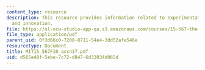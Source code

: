 ```yaml
---
content_type: resource
description: This resource provides information related to experimentation, replication
  and innovation.
file: https://ol-ocw-studio-app-qa.s3.amazonaws.com/courses/15-567-the-economics-of-information-strategy-structure-and-pricing-fall-2010/d565e48f5ebe7c72d8476d33034d065d_MIT15_567F10_assn17.pdf
file_type: application/pdf
parent_uid: 0f3d66c0-7208-8711-54e4-3dd52afe546e
resourcetype: Document
title: MIT15_567F10_assn17.pdf
uid: d565e48f-5ebe-7c72-d847-6d33034d065d
---
```

